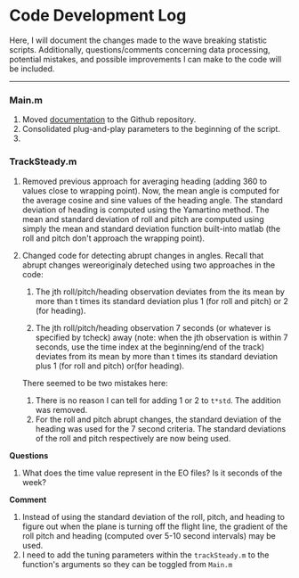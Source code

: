 # Code Development Log 
Here, I will document the changes made to the wave breaking statistic scripts. Additionally, questions/comments concerning data processing, potential mistakes, and possible improvements I can make to the code will be included.  

----
### Main.m 
1. Moved [documentation](https://github.com/lcolosi/WaveBreakingStats/tree/main/src) to the Github repository.
2. Consolidated plug-and-play parameters to the beginning of the script. 
3. 

### TrackSteady.m 
1. Removed previous approach for averaging heading (adding 360 to values close to wrapping point). Now, the mean angle is computed for the average cosine and sine values of the heading angle. The standard deviation of heading is computed using the Yamartino method. The mean and standard deviation of roll and pitch are computed using simply the mean and standard deviation function built-into matlab (the roll and pitch don't approach the wrapping point).

2. Changed code for detecting abrupt changes in angles. Recall that abrupt changes wereoriginaly deteched using two approaches in the code: 

    1. The jth roll/pitch/heading observation deviates from the its mean by more than t times its standard deviation plus 1 (for roll and pitch) or 2 (for heading).

    2. The jth roll/pitch/heading observation 7 seconds (or whatever is specified by tcheck) away (note: when the jth observation is within 7 seconds, use the time index at the beginning/end of the track) deviates from its mean by more than t times its standard deviation plus 1 (for roll and pitch) or(for heading).

    There seemed to be two mistakes here: 
    1. There is no reason I can tell for adding 1 or 2 to `t*std`. The addition was removed. 
    2. For the roll and pitch abrupt changes, the standard deviation of the heading was used for the 7 second criteria. The standard deviations of the roll and pitch respectively are now being used. 

**Questions**
1. What does the time value represent in the EO files? Is it seconds of the week? 

**Comment** 
1. Instead of using the standard deviation of the roll, pitch, and heading to figure out when the plane is turning off the flight line, the gradient of the roll pitch and heading (computed over 5-10 second intervals) may be used.
3. I need to add the tuning parameters within the `trackSteady.m` to the function's arguments so they can be toggled from `Main.m`

